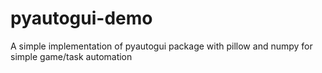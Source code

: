 # pyautogui-demo
A simple implementation of pyautogui package with pillow and numpy for simple game/task automation
